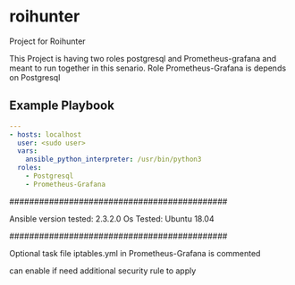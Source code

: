 # roihunter
Project for Roihunter

This Project is having two roles postgresql and Prometheus-grafana and meant to run together in this senario.
Role Prometheus-Grafana is depends on Postgresql


Example Playbook
----------------
``` yaml
---
- hosts: localhost
  user: <sudo user>
  vars: 
    ansible_python_interpreter: /usr/bin/python3
  roles:
    - Postgresql
    - Prometheus-Grafana
```    
    
############################################

Ansible version tested: 2.3.2.0
Os Tested: Ubuntu 18.04

############################################

Optional task file iptables.yml in Prometheus-Grafana is commented

can enable if need additional security rule to apply

